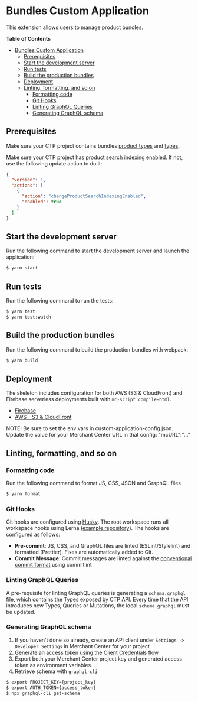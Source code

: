 # Bundles Custom Application

This extension allows users to manage product bundles.  

<!-- START doctoc generated TOC please keep comment here to allow auto update -->
<!-- DON'T EDIT THIS SECTION, INSTEAD RE-RUN doctoc TO UPDATE -->
**Table of Contents**  
- [Bundles Custom Application](#bundles-custom-application)
  - [Prerequisites](#prerequisites)
  - [Start the development server](#start-the-development-server)
  - [Run tests](#run-tests)
  - [Build the production bundles](#build-the-production-bundles)
  - [Deployment](#deployment)
  - [Linting, formatting, and so on](#linting-formatting-and-so-on)
    - [Formatting code](#formatting-code)
    - [Git Hooks](#git-hooks)
    - [Linting GraphQL Queries](#linting-graphql-queries)
    - [Generating GraphQL schema](#generating-graphql-schema)

<!-- END doctoc generated TOC please keep comment here to allow auto update -->

## Prerequisites

Make sure your CTP project contains bundles [product types](../platform-extension-static-bundles/resourceDefinitions/productTypes) and [types](../platform-extension-static-bundles/resourceDefinitions/types). 

Make sure your CTP project has [product search indexing enabled](https://docs.commercetools.com/api/projects/project#change-product-search-indexing-enabled). If not, use the following update action to do it:
```json
{
  "version": 1,
  "actions": [
    {
      "action": "changeProductSearchIndexingEnabled",
      "enabled": true
    }
  ]
}
```

## Start the development server

Run the following command to start the development server and launch the application:

```bash
$ yarn start
```

## Run tests

Run the following command to run the tests:

```bash
$ yarn test
$ yarn test:watch
```

## Build the production bundles

Run the following command to build the production bundles with webpack:

```bash
$ yarn build
```

## Deployment

The skeleton includes configuration for both AWS (S3 & CloudFront) and Firebase serverless deployments built with 
`mc-script compile-html`. 

- [Firebase](https://docs.commercetools.com/custom-applications/deployment/example-deployment-firebase)
- [AWS - S3 & CloudFront](https://appkit.commercetools.com/deployment/example-aws-s3-cloudfront)
 
 NOTE: Be sure to set the env vars in custom-application-config.json. Update the value for your Merchant Center URL in that config: "mcURL":"..."


## Linting, formatting, and so on

### Formatting code

Run the following command to format JS, CSS, JSON and GraphQL files

```bash
$ yarn format
```

### Git Hooks

Git hooks are configured using [Husky](https://github.com/typicode/husky/blob/master/DOCS.md). The root workspace
runs all workspace hooks using Lerna ([example repository](https://github.com/sudo-suhas/lint-staged-multi-pkg)). The
hooks are configured as follows:

* **Pre-commit**: JS, CSS, and GraphQL files are linted (ESLint/Stylelint) and formatted (Prettier). Fixes are 
automatically added to Git.
* **Commit Message**: Commit messages are linted against the [conventional commit format](https://www.conventionalcommits.org) 
using commitlint

### Linting GraphQL Queries

A pre-requisite for linting GraphQL queries is generating a `schema.graphql` file, which contains the Types exposed by CTP API. 
Every time that the API introduces new Types, Queries or Mutations, the local `schema.graphql` must be updated.

### Generating GraphQL schema

1. If you haven't done so already, create an API client under `Settings -> Developer Settings` in Merchant Center for your project
2. Generate an access token using the [Client Credentials flow](https://docs.commercetools.com/http-api-authorization#client-credentials-flow)
3. Export both your Merchant Center project key and generated access token as environment variables
4. Retrieve schema with `graphql-cli`

```bash
$ export PROJECT_KEY={project_key}
$ export AUTH_TOKEN={access_token}
$ npx graphql-cli get-schema
```


